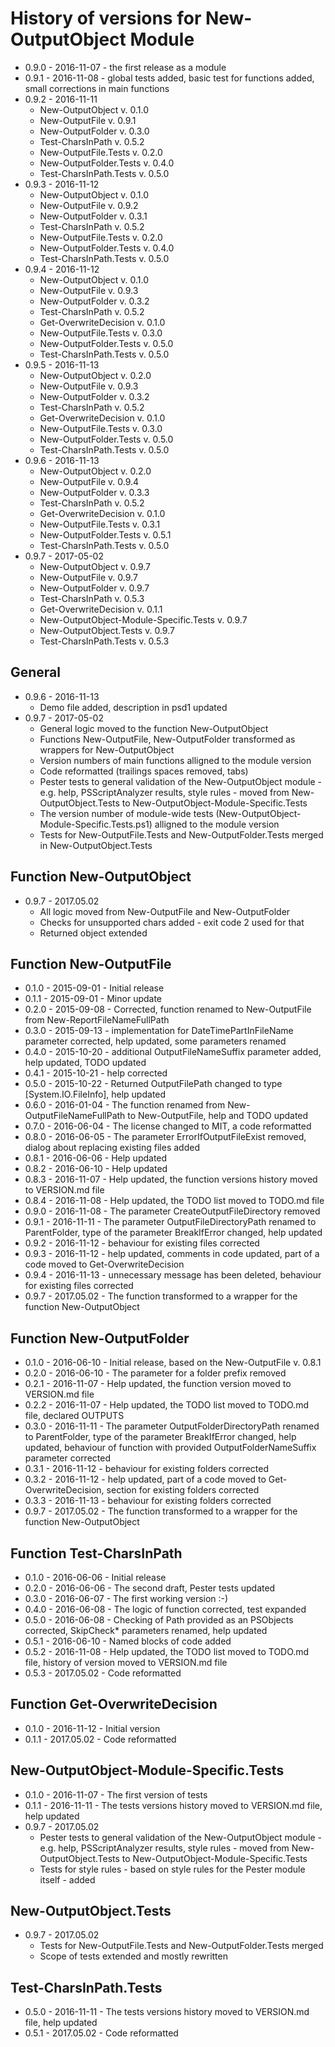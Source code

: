 # History of versions for New-OutputObject Module

- 0.9.0 - 2016-11-07 - the first release as a module
- 0.9.1 - 2016-11-08 - global tests added, basic test for functions added, small corrections in main functions
- 0.9.2 - 2016-11-11
    - New-OutputObject v. 0.1.0
    - New-OutputFile v. 0.9.1
    - New-OutputFolder v. 0.3.0
    - Test-CharsInPath v. 0.5.2
    - New-OutputFile.Tests v. 0.2.0
    - New-OutputFolder.Tests v. 0.4.0
    - Test-CharsInPath.Tests v. 0.5.0
- 0.9.3 - 2016-11-12
    - New-OutputObject v. 0.1.0
    - New-OutputFile v. 0.9.2
    - New-OutputFolder v. 0.3.1
    - Test-CharsInPath v. 0.5.2
    - New-OutputFile.Tests v. 0.2.0
    - New-OutputFolder.Tests v. 0.4.0
    - Test-CharsInPath.Tests v. 0.5.0
- 0.9.4 - 2016-11-12
    - New-OutputObject v. 0.1.0
    - New-OutputFile v. 0.9.3
    - New-OutputFolder v. 0.3.2
    - Test-CharsInPath v. 0.5.2
    - Get-OverwriteDecision v. 0.1.0
    - New-OutputFile.Tests v. 0.3.0
    - New-OutputFolder.Tests v. 0.5.0
    - Test-CharsInPath.Tests v. 0.5.0
- 0.9.5 - 2016-11-13
    - New-OutputObject v. 0.2.0
	- New-OutputFile v. 0.9.3
    - New-OutputFolder v. 0.3.2
    - Test-CharsInPath v. 0.5.2
    - Get-OverwriteDecision v. 0.1.0
    - New-OutputFile.Tests v. 0.3.0
    - New-OutputFolder.Tests v. 0.5.0
    - Test-CharsInPath.Tests v. 0.5.0
- 0.9.6 - 2016-11-13
    - New-OutputObject v. 0.2.0
	- New-OutputFile v. 0.9.4
    - New-OutputFolder v. 0.3.3
    - Test-CharsInPath v. 0.5.2
    - Get-OverwriteDecision v. 0.1.0
    - New-OutputFile.Tests v. 0.3.1
    - New-OutputFolder.Tests v. 0.5.1
    - Test-CharsInPath.Tests v. 0.5.0
 - 0.9.7 - 2017-05-02
    - New-OutputObject v. 0.9.7
	- New-OutputFile v. 0.9.7
    - New-OutputFolder v. 0.9.7
    - Test-CharsInPath v. 0.5.3
    - Get-OverwriteDecision v. 0.1.1
    - New-OutputObject-Module-Specific.Tests v. 0.9.7
    - New-OutputObject.Tests v. 0.9.7
    - Test-CharsInPath.Tests v. 0.5.3

## General
- 0.9.6 - 2016-11-13
    - Demo file added, description in psd1 updated
- 0.9.7 - 2017-05-02
    - General logic moved to the function New-OutputObject
    - Functions New-OutputFile, New-OutputFolder transformed as wrappers for New-OutputObject
    - Version numbers of main functions alligned to the module version
    - Code reformatted (trailings spaces removed, tabs)
    - Pester tests to general validation of the New-OutputObject module - e.g. help, PSScriptAnalyzer results, style rules - moved from New-OutputObject.Tests to New-OutputObject-Module-Specific.Tests
    - The version number of module-wide tests (New-OutputObject-Module-Specific.Tests.ps1) alligned to the module version
    - Tests for New-OutputFile.Tests and New-OutputFolder.Tests merged in New-OutputObject.Tests

## Function New-OutputObject
- 0.9.7 - 2017.05.02
    - All logic moved from New-OutputFile and New-OutputFolder
    - Checks for unsupported chars added - exit code 2 used for that
    - Returned object extended

## Function New-OutputFile
- 0.1.0 - 2015-09-01 - Initial release
- 0.1.1 - 2015-09-01 - Minor update
- 0.2.0 - 2015-09-08 - Corrected, function renamed to New-OutputFile from New-ReportFileNameFullPath
- 0.3.0 - 2015-09-13 - implementation for DateTimePartInFileName parameter corrected, help updated, some parameters renamed
- 0.4.0 - 2015-10-20 - additional OutputFileNameSuffix parameter added, help updated, TODO updated
- 0.4.1 - 2015-10-21 - help corrected
- 0.5.0 - 2015-10-22 - Returned OutputFilePath changed to type [System.IO.FileInfo], help updated
- 0.6.0 - 2016-01-04 - The function renamed from New-OutputFileNameFullPath to New-OutputFile, help and TODO updated
- 0.7.0 - 2016-06-04 - The license changed to MIT, a code reformatted
- 0.8.0 - 2016-06-05 - The parameter ErrorIfOutputFileExist removed, dialog about replacing existing files added
- 0.8.1 - 2016-06-06 - Help updated
- 0.8.2 - 2016-06-10 - Help updated
- 0.8.3 - 2016-11-07 - Help updated, the function versions history moved to VERSION.md file
- 0.8.4 - 2016-11-08 - Help updated, the TODO list moved to TODO.md file
- 0.9.0 - 2016-11-08 - The parameter CreateOutputFileDirectory removed
- 0.9.1 - 2016-11-11 - The parameter OutputFileDirectoryPath renamed to ParentFolder, type of the parameter BreakIfError changed, help updated
- 0.9.2 - 2016-11-12 - behaviour for existing files corrected
- 0.9.3 - 2016-11-12 - help updated, comments in code updated, part of a code moved to Get-OverwriteDecision
- 0.9.4 - 2016-11-13 - unnecessary message has been deleted, behaviour for existing files corrected
- 0.9.7 - 2017.05.02 - The function transformed to a wrapper for the function New-OutputObject

## Function New-OutputFolder
- 0.1.0 - 2016-06-10 - Initial release, based on the New-OutputFile v. 0.8.1
- 0.2.0 - 2016-06-10 - The parameter for a folder prefix removed
- 0.2.1 - 2016-11-07 - Help updated, the function version moved to VERSION.md file
- 0.2.2 - 2016-11-07 - Help updated, the TODO list moved to TODO.md file, declared OUTPUTS
- 0.3.0 - 2016-11-11 - The parameter OutputFolderDirectoryPath renamed to ParentFolder, type of the parameter BreakIfError changed, help updated, behaviour of function with provided OutputFolderNameSuffix parameter corrected
- 0.3.1 - 2016-11-12 - behaviour for existing folders corrected
- 0.3.2 - 2016-11-12 - help updated, part of a code moved to Get-OverwriteDecision, section for existing folders corrected
- 0.3.3 - 2016-11-13 - behaviour for existing folders corrected
- 0.9.7 - 2017.05.02 - The function transformed to a wrapper for the function New-OutputObject

## Function Test-CharsInPath
- 0.1.0 - 2016-06-06 - Initial release
- 0.2.0 - 2016-06-06 - The second draft, Pester tests updated
- 0.3.0 - 2016-06-07 - The first working version :-)
- 0.4.0 - 2016-06-08 - The logic of function corrected, test expanded
- 0.5.0 - 2016-06-08 - Checking of Path provided as an PSObjects corrected, SkipCheck* parameters renamed, help updated
- 0.5.1 - 2016-06-10 - Named blocks of code added
- 0.5.2 - 2016-11-08 - Help updated, the TODO list moved to TODO.md file, history of version moved to VERSION.md file
- 0.5.3 - 2017.05.02 - Code reformatted

## Function Get-OverwriteDecision
- 0.1.0 - 2016-11-12 - Initial version
- 0.1.1 - 2017.05.02 - Code reformatted

## New-OutputObject-Module-Specific.Tests
- 0.1.0 - 2016-11-07 - The first version of tests
- 0.1.1 - 2016-11-11 - The tests versions history moved to VERSION.md file, help updated
- 0.9.7 - 2017.05.02
    - Pester tests to general validation of the New-OutputObject module - e.g. help, PSScriptAnalyzer results, style rules - moved from New-OutputObject.Tests to New-OutputObject-Module-Specific.Tests
    - Tests for style rules - based on style rules for the Pester module itself - added

## New-OutputObject.Tests
- 0.9.7 - 2017.05.02
    - Tests for New-OutputFile.Tests and New-OutputFolder.Tests merged
    - Scope of tests extended and mostly rewritten

## Test-CharsInPath.Tests
- 0.5.0 - 2016-11-11 - The tests versions history moved to VERSION.md file, help updated
- 0.5.1 - 2017.05.02 - Code reformatted

